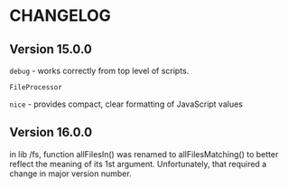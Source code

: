 CHANGELOG
=========

Version 15.0.0
--------------

`debug` - works correctly from top level of scripts.

`FileProcessor`

`nice` - provides compact, clear formatting of JavaScript values

Version 16.0.0
--------------

in lib /fs, function allFilesIn() was renamed to allFilesMatching()
to better reflect the meaning of its 1st argument. Unfortunately,
that required a change in major version number.
